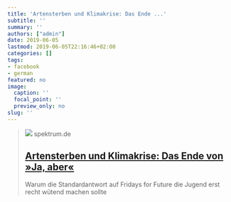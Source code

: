 ```yaml
---
title: 'Artensterben und Klimakrise: Das Ende ...'
subtitle: ''
summary: ''
authors: ["admin"]
date: 2019-06-05
lastmod: 2019-06-05T22:16:46+02:00
categories: []
tags:
- facebook
- german
featured: no
image:
  caption: ''
  focal_point: ''
  preview_only: no
slug: ''
---
```


> [![](https://static.spektrum.de/fm/912/iStock-186020968_MarcelC.jpg?f=1920x1080)](https://www.spektrum.de/kolumne/das-ende-von-ja-aber/1649036)
> spektrum.de
> ## [Artensterben und Klimakrise: Das Ende von »Ja, aber«](https://www.spektrum.de/kolumne/das-ende-von-ja-aber/1649036)
>
>Warum die Standardantwort auf Fridays for Future die Jugend erst recht wütend machen sollte


